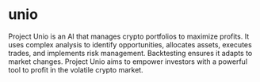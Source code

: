 # unio
Project Unio is an AI that manages crypto portfolios to maximize profits. It uses complex analysis to identify opportunities, allocates assets, executes trades, and implements risk management. Backtesting ensures it adapts to market changes. Project Unio aims to empower investors with a powerful tool to profit in the volatile crypto market. 
